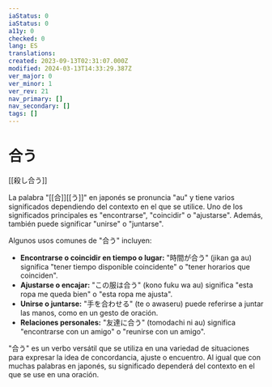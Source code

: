 ```yaml
---
iaStatus: 0
iaStatus: 0
a11y: 0
checked: 0
lang: ES
translations: 
created: 2023-09-13T02:31:07.000Z
modified: 2024-03-13T14:33:29.387Z
ver_major: 0
ver_minor: 1
ver_rev: 21
nav_primary: []
nav_secondary: []
tags: []
---
```

# 合う

[[殺し合う]]

La palabra "[[合]][[う]]" en japonés se pronuncia "au" y tiene varios significados dependiendo del contexto en el que se utilice. Uno de los significados principales es "encontrarse", "coincidir" o "ajustarse". Además, también puede significar "unirse" o "juntarse".

Algunos usos comunes de "合う" incluyen:

- **Encontrarse o coincidir en tiempo o lugar:** "時間が合う" (jikan ga au) significa "tener tiempo disponible coincidente" o "tener horarios que coinciden".
- **Ajustarse o encajar:** "この服は合う" (kono fuku wa au) significa "esta ropa me queda bien" o "esta ropa me ajusta".
- **Unirse o juntarse:** "手を合わせる" (te o awaseru) puede referirse a juntar las manos, como en un gesto de oración.
- **Relaciones personales:** "友達に合う" (tomodachi ni au) significa "encontrarse con un amigo" o "reunirse con un amigo".

"合う" es un verbo versátil que se utiliza en una variedad de situaciones para expresar la idea de concordancia, ajuste o encuentro. Al igual que con muchas palabras en japonés, su significado dependerá del contexto en el que se use en una oración.

